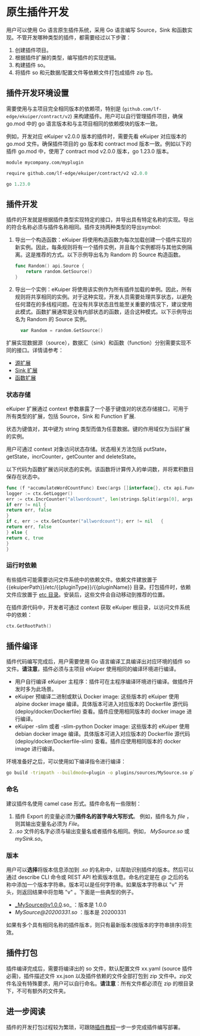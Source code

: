 # 原生插件开发

用户可以使用 Go 语言原生插件系统，采用 Go 语言编写 Source，Sink 和函数实现。不管开发哪种类型的插件，都需要经过以下步骤：

1. 创建插件项目。
2. 根据插件扩展的类型，编写插件的实现逻辑。
3. 构建插件 so。
4. 将插件 so 和元数据/配置文件等依赖文件打包成插件 zip 包。

## 插件开发环境设置

需要使用与主项目完全相同版本的依赖项，特别是 (`github.com/lf-edge/ekuiper/contract/v2`) 来构建插件。用户可以自行管理插件项目，确保
go.mod 中的 go 语言版本和与主项目相同的依赖模块的版本一致。

例如，开发对应 eKuiper v2.0.0 版本的插件时，需要先看 eKuiper 对应版本的 go.mod 文件。确保插件项目的 go 版本和 contract mod
版本一致。例如以下的插件 go.mod 中，使用了 contract mod v2.0.0 版本，go 1.23.0 版本。

```go.mod
module mycompany.com/myplugin

require github.com/lf-edge/ekuiper/contract/v2 v2.0.0

go 1.23.0
```

## 插件开发

插件的开发就是根据插件类型实现特定的接口，并导出具有特定名称的实现。导出的符合名称必须与插件名称相同。插件支持两种类型的导出symbol:

1. 导出一个构造函数：eKuiper 将使用构造函数为每次加载创建一个插件实现的新实例。因此，每条规则将有一个插件实例，并且每个实例都将与其他实例隔离。这是推荐的方式。以下示例导出名为
   Random 的 Source 构造函数。

    ```go
    func Random() api.Source {
        return random.GetSource()
    }
    ```

2. 导出一个实例：eKuiper
   将使用该实例作为所有插件加载的单例。因此，所有规则将共享相同的实例。对于这种实现，开发人员需要处理共享状态，以避免任何潜在的多线程问题。在没有共享状态且性能至关重要的情况下，建议使用此模式。函数扩展通常是没有内部状态的函数，适合这种模式。以下示例导出名为
   Random 的 Source 实例。

    ```go
      var Random = random.GetSource()
    ```

扩展实现数据源（source），数据汇（sink）和函数（function）分别需要实现不同的接口。详情请参考：

- [源扩展](./source.md)
- [Sink 扩展](./sink.md)
- [函数扩展](./function.md)

### 状态存储

eKuiper 扩展通过 context 参数暴露了一个基于键值对的状态存储接口，可用于所有类型的扩展，包括 Source，Sink 和 Function 扩展.

状态为键值对，其中键为 string 类型而值为任意数据。键的作用域仅为当前扩展的实例。

用户可通过 context 对象访问状态存储。状态相关方法包括 putState，getState，incrCounter，getCounter and deleteState。

以下代码为函数扩展访问状态的实例。该函数将计算传入的单词数，并将累积数目保存在状态中。

```go
func (f *accumulateWordCountFunc) Exec(args []interface{}, ctx api.FunctionContext) (interface{}, bool) {
logger := ctx.GetLogger()
err := ctx.IncrCounter("allwordcount", len(strings.Split(args[0], args[1])))
if err != nil {
return err, false
}
if c, err := ctx.GetCounter("allwordcount"); err != nil   {
return err, false
} else {
return c, true
}
}
```

### 运行时依赖

有些插件可能需要访问文件系统中的依赖文件。依赖文件建放置于 <span v-pre>
{{ekuiperPath}}/etc/{{pluginType}}/{{pluginName}}</span>
目录。打包插件时，依赖文件应放置于 [etc 目录](../../../api/restapi/plugins.md#插件文件格式)。安装后，这些文件会自动移动到推荐的位置。

在插件源代码中，开发者可通过 context 获取 eKuiper 根目录，以访问文件系统中的依赖：

```go
ctx.GetRootPath()
```

## 插件编译

插件代码编写完成后，用户需要使用 Go 语言编译工具编译出对应环境的插件 so 文件。**请注意**，插件必须与主项目 eKuiper
使用相同的编译环境进行编译。

- 用户自行编译 eKuiper 主程序：插件可在主程序编译环境进行编译。做插件开发时多为此场景。
- eKuiper 预编译二进制或默认 Docker image: 这些版本的 eKuiper 使用 alpine docker image 编译。具体版本可进入对应版本的
  Dockerfile 源代码 (deploy/docker/Dockerfile) 查看。插件应使用相同版本的 docker image 进行编译。
- eKuiper -slim 或者 -slim-python Docker image: 这些版本的 eKuiper 使用 debian docker image 编译。具体版本可进入对应版本的
  Dockerfile 源代码 (deploy/docker/Dockerfile-slim) 查看。插件应使用相同版本的 docker image 进行编译。

环境准备好之后，可以使用如下编译指令进行编译：

```bash
go build -trimpath --buildmode=plugin -o plugins/sources/MySource.so plugins/sources/my_source.go
```

### 命名

建议插件名使用 camel case 形式。插件命名有一些限制：

1. 插件 Export 的变量必须为**插件名的首字母大写形式**。 例如，插件名为 _file_ ，则其输出变量名必须为 _File_。
2. _.so_ 文件的名字必须与输出变量名或者插件名相同。例如， _MySource.so_ 或 _mySink.so_。

### 版本

用户可以**选择**将版本信息添加到 _.so_ 的名称中，以帮助识别插件的版本。然后可以通过 describe CLI 命令或 REST API
检索版本信息。命名约定是在 _@_ 之后的名称中添加一个版本字符串。版本可以是任何字符串。如果版本字符串以 "v"
开头，则返回结果中将忽略 "v" 。下面是一些典型的例子。

- _MySource@v1.0.0.so_ ：版本是 1.0.0
- _MySource@20200331.so_ ：版本是 20200331

如果有多个具有相同名称的插件版本，则只有最新版本(按版本的字符串排序)将生效。

## 插件打包

插件编译完成后，需要将编译出的 so 文件，默认配置文件 xx.yaml (source 插件必需)，插件描述文件 xx.json 以及插件依赖的文件全部打包到
zip 文件中。zip文件名没有特殊要求，用户可以自行命名。**请注意**：所有文件都必须在 zip 的根目录下，不可有额外的文件夹。

## 进一步阅读

插件的开发打包过程较为繁琐，可跟随[插件教程](./plugins_tutorial.md)一步一步完成插件编写部署。
